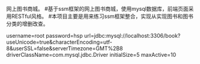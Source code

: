 网上图书商城。
#基于ssm框架的网上图书商城，使用mysql数据库，前端页面采用RESTful风格。 #本项目主要是用来练习ssm框架整合，实现从实现图书和图书分类的增删改查。

username=root
password=hsp
url=jdbc:mysql://localhost:3306/book?useUnicode=true&characterEncoding=utf-8&userSSL=false&serverTimezone=GMT%2B8
driverClassName=com.mysql.jdbc.Driver
initialSize=5
maxActive=10
